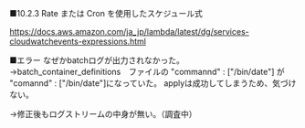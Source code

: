 ■10.2.3 Rate または Cron を使用したスケジュール式

https://docs.aws.amazon.com/ja_jp/lambda/latest/dg/services-cloudwatchevents-expressions.html

■エラー
なぜかbatchログが出力されなかった。
→batch_container_definitions　ファイルの
 "commannd" : ["/bin/date"]
が "comannd" : ["/bin/date"]になっていた。
applyは成功してしまうため、気づけない。

→修正後もログストリームの中身が無い。（調査中）
